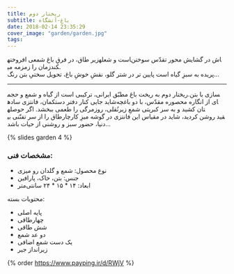 ```yaml
---
title: ریختار دوم
subtitle: باغ-آتشگاه
date: 2018-02-14 23:35:29
cover_image: "garden/garden.jpg"
tags:
---
```

زیر طاق، در فرقِ باغ
شمعی افروخته‎است و شعله‎اش در گشایش محور تقدّس سوختن زمان را زمزمه می‎کند.  
پایین تر در شتر گلو، نقشِ خوشِ باغ، تحویل سختیِ بتن رنگ‎  پریده به سبزِ گیاه است...

<hr class="style-two">

  ریختار دوم به ریخت باغ مطبّق ایرانی، ترکیبی است از گیاه و شمع و حجم‎سازی با بتن. 
شاید جایی کنار دفتر دستکمان، فانتزی ساده‎ای از انگاره محصوره مقدّس، با دو باغچه نُقلی، روزمرگی را طعمی ببخشد. اگر حوصله‎تان کشید و به سر کبریتی شمعِ زیر چارطاق را از سر تفنّنی بی‎قید روشن کردید، شاید در مقیاس این فانتزی در گوشه میزِ کار دنیا، حضور سبز و روشنی از حیات باشد...

{% slides garden 4 %}	

### مشخصات فنی:

- نوع محصول: شمع و گلدان رو میزی
- جنس: بتن، خاک، پارافین
- ابعاد: ۱۴ * ۱۵ * ۲۴ سانتی‌متر

محتویات بسته:
- پایه اصلی
- چهارطاقی 
- شش طاقی
- دو عد شمع
- یک دست شمع اضافی
- زیرانداز جیر

{% order https://www.payping.ir/d/RWjV %}